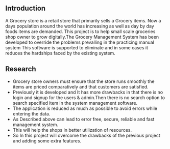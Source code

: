 ## Introduction

A Grocery store is a retail store that primarily sells a Grocery items. Now a days population around the world has increasing as well as day by day foods items are demanded. This project is to help small scale groceries shop owner to grow digitally.The Grocery Management System has been developed to override the problems prevalling in the practicing manual system This software is supported to eliminate and in some cases it reduces the hardships faced by the existing system.

## Research
 
- Grocery store owners must ensure that the store runs smoothly the items are priced comparatively and that customers are satisfied.
- Previously it is developed and It has more drawbacks in that there is no login and signup for the users & admin.Then there is no search option to search specified item in the system management software. 
- The application is reduced as much as possible to avoid errors while entering the data.
- As Described above can lead to error free, secure, reliable and fast management system.
- This will help the shops in better utilization of resources.
- So In this project will overcome the drawbacks of the previous project and adding some extra features.
